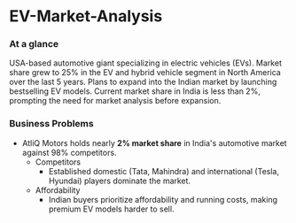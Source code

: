 # EV-Market-Analysis

### At a glance
USA-based automotive giant specializing in electric vehicles (EVs). Market share grew to 25% in the EV and hybrid vehicle segment in North America over the last 5 years. Plans to expand into the Indian market by launching bestselling EV models. Current market share in India is less than 2%, prompting the need for market analysis before expansion.

### Business Problems
- AtliQ Motors holds nearly **2% market share** in India's automotive market against 98% competitors.
  - Competitors
    - Established domestic (Tata, Mahindra) and international (Tesla, Hyundai) players dominate the market.
  - Affordability
    - Indian buyers prioritize affordability and running costs, making premium EV models harder to sell.
